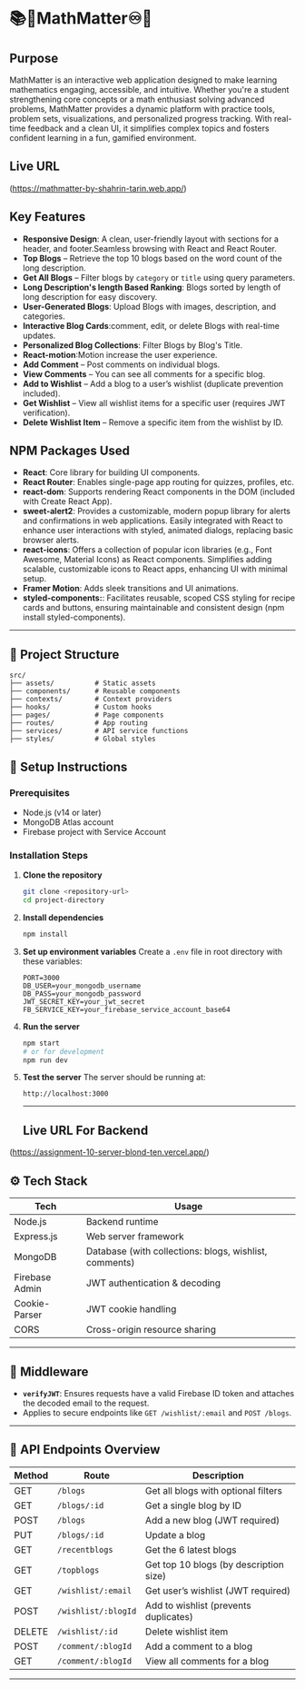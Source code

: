 # 📚🧪MathMatter♾️🌠

## Purpose
MathMatter is an interactive web application designed to make learning mathematics engaging, accessible, and intuitive. Whether you're a student strengthening core concepts or a math enthusiast solving advanced problems, MathMatter provides a dynamic platform with practice tools, problem sets, visualizations, and personalized progress tracking. With real-time feedback and a clean UI, it simplifies complex topics and fosters confident learning in a fun, gamified environment.


## Live URL
(https://mathmatter-by-shahrin-tarin.web.app/)

## Key Features
- **Responsive Design**: A clean, user-friendly layout with sections for a header, and footer.Seamless browsing with React and React Router.
- **Top Blogs** – Retrieve the top 10 blogs based on the word count of the long description.
- **Get All Blogs** – Filter blogs by `category` or `title` using query parameters.
- **Long Description's length Based Ranking**: Blogs sorted by length of long description  for easy discovery.
- **User-Generated Blogs**: Upload Blogs with images, description, and categories.
- **Interactive Blog Cards**:comment, edit, or delete Blogs with real-time updates.
- **Personalized Blog  Collections**: Filter Blogs by Blog's Title.
- **React-motion**:Motion increase the user experience.
- **Add Comment** – Post comments on individual blogs.
- **View Comments** – You can see all comments for a specific blog.
- **Add to Wishlist** – Add a blog to a user’s wishlist (duplicate prevention included).
- **Get Wishlist** – View all wishlist items for a specific user (requires JWT verification).
- **Delete Wishlist Item** – Remove a specific item from the wishlist by ID.


## NPM Packages Used
- **React**: Core library for building UI components.
- **React Router**: Enables single-page app routing for quizzes, profiles, etc.
- **react-dom**: Supports rendering React components in the DOM (included with Create React App).
- **sweet-alert2**: Provides a customizable, modern popup library for alerts and confirmations in web applications. Easily integrated with React to enhance user interactions with styled, animated dialogs, replacing basic browser alerts.
- **react-icons**: Offers a collection of popular icon libraries (e.g., Font Awesome, Material Icons) as React components. Simplifies adding scalable, customizable icons to React apps, enhancing UI with minimal setup.
- **Framer Motion**: Adds sleek transitions and UI animations.
- **styled-components:**: Facilitates reusable, scoped CSS styling for recipe cards and buttons, ensuring maintainable and consistent design (npm install styled-components).
---

## 📂 Project Structure

```
src/
├── assets/          # Static assets
├── components/      # Reusable components
├── contexts/        # Context providers
├── hooks/           # Custom hooks
├── pages/           # Page components
├── routes/          # App routing
├── services/        # API service functions
├── styles/          # Global styles
```

## 🚀 Setup Instructions

### Prerequisites

- Node.js (v14 or later)
- MongoDB Atlas account
- Firebase project with Service Account

### Installation Steps

1. **Clone the repository**

   ```bash
   git clone <repository-url>
   cd project-directory
   ```

2. **Install dependencies**

   ```bash
   npm install
   ```

3. **Set up environment variables** Create a `.env` file in root directory with
   these variables:

   ```
   PORT=3000
   DB_USER=your_mongodb_username
   DB_PASS=your_mongodb_password
   JWT_SECRET_KEY=your_jwt_secret
   FB_SERVICE_KEY=your_firebase_service_account_base64
   ```

4. **Run the server**

   ```bash
   npm start
   # or for development
   npm run dev
   ```

5. **Test the server** The server should be running at:
   ```
   http://localhost:3000
   ```
   ---

   ## Live URL For Backend
(https://assignment-10-server-blond-ten.vercel.app/)

## ⚙️ Tech Stack

| Tech           | Usage                        |
|----------------|------------------------------|
| Node.js        | Backend runtime              |
| Express.js     | Web server framework         |
| MongoDB        | Database (with collections: blogs, wishlist, comments) |
| Firebase Admin | JWT authentication & decoding |
| Cookie-Parser  | JWT cookie handling          |
| CORS           | Cross-origin resource sharing |

---

## 🔐 Middleware

- **`verifyJWT`**: Ensures requests have a valid Firebase ID token and attaches the decoded email to the request.
- Applies to secure endpoints like `GET /wishlist/:email` and `POST /blogs`.

---



## 📁 API Endpoints Overview

| Method | Route                     | Description                           |
|--------|---------------------------|---------------------------------------|
| GET    | `/blogs`                  | Get all blogs with optional filters   |
| GET    | `/blogs/:id`              | Get a single blog by ID               |
| POST   | `/blogs`                  | Add a new blog (JWT required)         |
| PUT    | `/blogs/:id`              | Update a blog                         |
| GET    | `/recentblogs`            | Get the 6 latest blogs                |
| GET    | `/topblogs`               | Get top 10 blogs (by description size)|
| GET    | `/wishlist/:email`        | Get user’s wishlist (JWT required)    |
| POST   | `/wishlist/:blogId`       | Add to wishlist (prevents duplicates) |
| DELETE | `/wishlist/:id`           | Delete wishlist item                  |
| POST   | `/comment/:blogId`        | Add a comment to a blog               |
| GET    | `/comment/:blogId`        | View all comments for a blog          |

---

